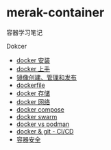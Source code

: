 # merak-container
容器学习笔记

Dokcer
- [docker 安装](/dokcer/1%20Docker%20%E7%9A%84%E4%BB%8B%E7%BB%8D%E5%92%8C%E5%AE%89%E8%A3%85.md)
- [docker 上手](/dokcer/2%20%E5%AE%B9%E5%99%A8%E5%BF%AB%E9%80%9F%E4%B8%8A%E6%89%8B.md)
- [镜像创建、管理和发布](/dokcer/3%20%E9%95%9C%E5%83%8F%E7%9A%84%E5%88%9B%E5%BB%BA%E7%AE%A1%E7%90%86%E5%92%8C%E5%8F%91%E5%B8%83.md)
- [dockerfile](/dokcer/4%20Dockerfile.md)
- [docker 存储](/dokcer/5%20Docker%20%E7%9A%84%E5%AD%98%E5%82%A8.md)
- [docker 网络](/dokcer/6%20Docker%20%E7%9A%84%E7%BD%91%E7%BB%9C.md)
- [docker compose](/dokcer/7%20Docker%20Compose.md)
- [docker swarm](/dokcer/8%20Docker%20Swarm.md)
- [docker vs podman](/dokcer/9%20Docker%20vs%20Podman.md)
- [docker & git - CI/CD](/dokcer/11%20Git%20%E5%92%8C%20%E5%AE%B9%E5%99%A8%20%E2%80%94%E2%80%94%20CICD.md)
- [容器安全](/dokcer/12%20%E5%AE%B9%E5%99%A8%E5%AE%89%E5%85%A8.md)
  
